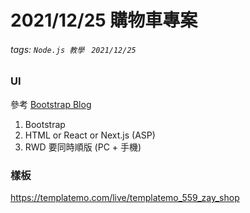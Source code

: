 # 2021/12/25 購物車專案
###### tags: `Node.js 教學 ` `2021/12/25`

### UI
參考 [Bootstrap Blog](https://getbootstrap.com/docs/4.0/examples/blog/)
1. Bootstrap
2. HTML or React or Next.js (ASP)
3. RWD 要同時順版 (PC + 手機)

### 樣板
https://templatemo.com/live/templatemo_559_zay_shop

